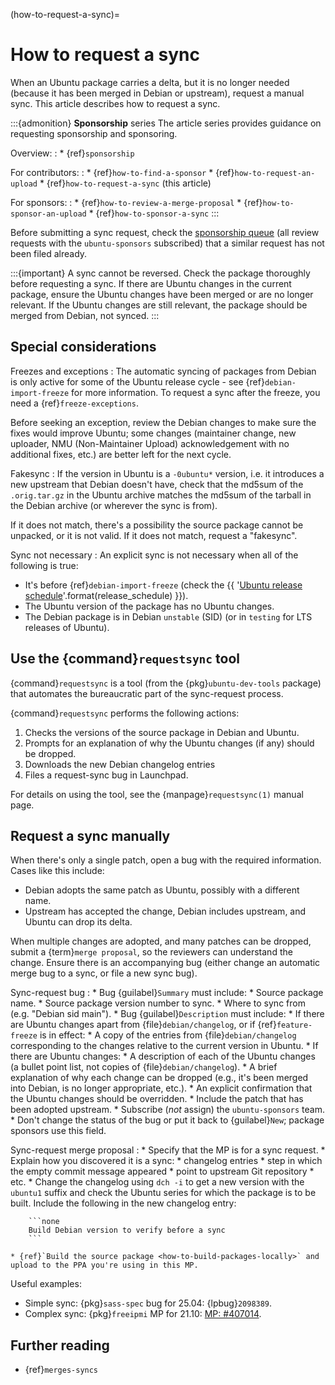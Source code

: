 (how-to-request-a-sync)=
# How to request a sync

When an Ubuntu package carries a delta, but it is no longer needed (because it has been merged in Debian or upstream), request a manual sync. This article describes how to request a sync.

:::{admonition} **Sponsorship** series
The article series provides guidance on requesting sponsorship and sponsoring.

Overview:
:   * {ref}`sponsorship`

For contributors:
:   * {ref}`how-to-find-a-sponsor`
    * {ref}`how-to-request-an-upload`
    * {ref}`how-to-request-a-sync` (this article)

For sponsors:
:   * {ref}`how-to-review-a-merge-proposal`
    * {ref}`how-to-sponsor-an-upload`
    * {ref}`how-to-sponsor-a-sync`
:::

Before submitting a sync request, check the [sponsorship queue](http://sponsoring-reports.ubuntu.com/) (all review requests with the `ubuntu-sponsors` subscribed) that a similar request has not been filed already.

:::{important}
A sync cannot be reversed. Check the package thoroughly before requesting a sync. If there are Ubuntu changes in the current package, ensure the Ubuntu changes have been merged or are no longer relevant. If the Ubuntu changes are still relevant, the package should be merged from Debian, not synced.
:::


## Special considerations

Freezes and exceptions
: The automatic syncing of packages from Debian is only active for some of the Ubuntu release cycle - see {ref}`debian-import-freeze` for more information. To request a sync after the freeze, you need a {ref}`freeze-exceptions`.

  Before seeking an exception, review the Debian changes to make sure the fixes would improve Ubuntu; some changes (maintainer change, new uploader, NMU (Non-Maintainer Upload) acknowledgement with no additional fixes, etc.) are better left for the next cycle.

Fakesync
: If the version in Ubuntu is a `-0ubuntu*` version, i.e. it introduces a new upstream that Debian doesn't have, check that the md5sum of the `.orig.tar.gz` in the Ubuntu archive matches the md5sum of the tarball in the Debian archive (or wherever the sync is from).

  If it does not match, there's a possibility the source package cannot be unpacked, or it is not valid. If it does not match, request a "fakesync".

Sync not necessary
: An explicit sync is not necessary when all of the following is true:

  * It's before {ref}`debian-import-freeze` (check the {{ '[Ubuntu release schedule]({})'.format(release_schedule) }}).
  * The Ubuntu version of the package has no Ubuntu changes.
  * The Debian package is in Debian `unstable` (SID) (or in `testing` for LTS releases of Ubuntu).


## Use the {command}`requestsync` tool

{command}`requestsync` is a tool (from the {pkg}`ubuntu-dev-tools` package) that automates the bureaucratic part of the sync-request process.

{command}`requestsync` performs the following actions:

1. Checks the versions of the source package in Debian and Ubuntu.
1. Prompts for an explanation of why the Ubuntu changes (if any) should be dropped.
1. Downloads the new Debian changelog entries
1. Files a request-sync bug in Launchpad.

For details on using the tool, see the {manpage}`requestsync(1)` manual page.


## Request a sync manually

When there's only a single patch, open a bug with the required information. Cases like this include:

* Debian adopts the same patch as Ubuntu, possibly with a different name.
* Upstream has accepted the change, Debian includes upstream, and Ubuntu can drop its delta.

When multiple changes are adopted, and many patches can be dropped, submit a {term}`merge proposal`, so the reviewers can understand the change. Ensure there is an accompanying bug (either change an automatic merge bug to a sync, or file a new sync bug).

Sync-request bug
:   * Bug {guilabel}`Summary` must include:
    * Source package name.
    * Source package version number to sync.
    * Where to sync from (e.g. "Debian sid main").
    * Bug {guilabel}`Description` must include:
    * If there are Ubuntu changes apart from {file}`debian/changelog`, or if {ref}`feature-freeze` is in effect:
        * A copy of the entries from {file}`debian/changelog` corresponding to the changes relative to the current version in Ubuntu.
    * If there are Ubuntu changes:
        * A description of each of the Ubuntu changes (a bullet point list, not copies of {file}`debian/changelog`).
        * A brief explanation of why each change can be dropped (e.g., it's been merged into Debian, is no longer appropriate, etc.).
        * An explicit confirmation that the Ubuntu changes should be overridden.
    * Include the patch that has been adopted upstream.
    * Subscribe (_not_ assign) the `ubuntu-sponsors` team.
    * Don't change the status of the bug or put it back to {guilabel}`New`; package sponsors use this field.

Sync-request merge proposal
:   * Specify that the MP is for a sync request.
    * Explain how you discovered it is a sync:
        * changelog entries
        * step in which the empty commit message appeared
        * point to upstream Git repository
        * etc.
    * Change the changelog using `dch -i` to get a new version with the `ubuntu1` suffix and check the Ubuntu series for which the package is to be built. Include the following in the new changelog entry:

        ```none
        Build Debian version to verify before a sync
        ```

    * {ref}`Build the source package <how-to-build-packages-locally>` and upload to the PPA you're using in this MP.

Useful examples:

* Simple sync: {pkg}`sass-spec` bug for 25.04: {lpbug}`2098389`.
* Complex sync: {pkg}`freeipmi` MP for 21.10: [MP: #407014](https://code.launchpad.net/~mirespace/ubuntu/+source/freeipmi/+git/freeipmi/+merge/407014).

## Further reading

* {ref}`merges-syncs`
